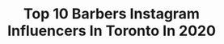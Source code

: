 ---
title: Top 10 Barbers Instagram Influencers In Toronto In 2020
description: Identify the most popular Instagram accounts on inBeat.
platform: Instagram
profiles:
  - username: "officialfameholiday"
    fullname: >-
      Fame Holiday
    location: "Canada"
    followers: 17530
    engagement: 374
    commentsToLikes: 0.150400
    avatar: "https://scontent-atl3-1.cdninstagram.com/v/t51.2885-19/s320x320/43984927_169730347303568_4479136163667378176_n.jpg?_nc_ht=scontent-atl3-1.cdninstagram.com&_nc_ohc=Y_4ZsndRjiYAX8vyFhn&oh=a18a337a19b794dac4028074609da023&oe=5EB96B2D"
    verified: false
    hashtags: "#confusing, #worldwide, #torontorapper, #barbershop"
  - username: "shawn_barbz"
    fullname: >-
      🏆ShawnBarbz🏆10xAward Winning ✪
    location: "Canada"
    followers: 26999
    engagement: 89
    commentsToLikes: 0.144036
    avatar: "https://scontent-ams4-1.cdninstagram.com/v/t51.2885-19/s320x320/11373909_1663888087192531_921169326_a.jpg?_nc_ht=scontent-ams4-1.cdninstagram.com&_nc_ohc=1VI8AXS7AY4AX8NYJ7b&oh=7dbb0cdeb3c854c6b18322dd6bdc3b0d&oe=5EBDC01F"
    verified: false
    hashtags: "#nastybarbers, #wahl, #hairstyling, #figureitout"
  - username: "mc_woke"
    fullname: >-
      Alexa Joy
    location: "Canada"
    followers: 2260
    engagement: 1153
    commentsToLikes: 0.105478
    avatar: "https://scontent-ams4-1.cdninstagram.com/v/t51.2885-19/s320x320/81435811_1050190245362219_3787657892279091200_n.jpg?_nc_ht=scontent-ams4-1.cdninstagram.com&_nc_ohc=5eYO7CQ9kd0AX8tCvmy&oh=955b15238c600a716b886a68d0e06a26&oe=5E841BBE"
    verified: false
    hashtags: "#blackvoicesonthehill, #podcasting, #podcastaddict, #toronto"
  - username: "theniteowlbarbershop"
    fullname: >-
      ○ THE NITE OWL BARBER SHOP ○
    location: "Canada"
    followers: 21247
    engagement: 148
    commentsToLikes: 0.018761
    avatar: "https://scontent-ams4-1.cdninstagram.com/v/t51.2885-19/s320x320/17663522_1308222862605239_1086819814732726272_a.jpg?_nc_ht=scontent-ams4-1.cdninstagram.com&_nc_ohc=WRt3SUsBxDgAX-voyI8&oh=499f2001e6ee1a4a95ba02ada2dccca8&oe=5EAEAC62"
    verified: false
    hashtags: "#womenintrades, #covid, #35mm, #blackandwhitephotography"
  - username: "julianosnuts"
    fullname: >-
      🧿
    location: "Canada"
    followers: 25331
    engagement: 344
    commentsToLikes: 0.067851
    avatar: "https://scontent-ams4-1.cdninstagram.com/v/t51.2885-19/s320x320/89439307_2823565981062978_305138129092739072_n.jpg?_nc_ht=scontent-ams4-1.cdninstagram.com&_nc_ohc=gQIJSlLPs04AX-mOARX&oh=9b72fc8630b1e54ce90cde8fa2fa29a1&oe=5EBA4227"
    verified: false
    hashtags: "#richboycheck, #onlineclass, #callofduty, #fy"
  - username: "rafi_adel"
    fullname: >-
      Rafi Makush
    location: "Canada"
    followers: 9673
    engagement: 730
    commentsToLikes: 0.061078
    avatar: "https://scontent-lhr8-1.cdninstagram.com/v/t51.2885-19/s320x320/89811012_1154642058212867_2449192043843420160_n.jpg?_nc_ht=scontent-lhr8-1.cdninstagram.com&_nc_ohc=OUFUHtzgDzQAX-OuGRy&oh=9a58a6af54526114cc49244da7309f79&oe=5EB93884"
    verified: false
    hashtags: "#mountains, #canada, #likesforlike, #instagram"
  - username: "gurdeepa"
    fullname: >-
      G U R D E E P
    location: "Canada"
    followers: 14208
    engagement: 903
    commentsToLikes: 0.149551
    avatar: "https://scontent-amt2-1.cdninstagram.com/v/t51.2885-19/s320x320/51028620_2163842353930349_5717962932659159040_n.jpg?_nc_ht=scontent-amt2-1.cdninstagram.com&_nc_ohc=gvIWsXprxcUAX8rDEgc&oh=6057f603dc7566ec5aa5f80b7d777e74&oe=5EB85230"
    verified: true
    hashtags: "#thecongregation, #levity, #doglife, #southampton"
  - username: "sinaamiriart"
    fullname: >-
      sina amiri
    location: "Canada"
    followers: 28213
    engagement: 824
    commentsToLikes: 0.041437
    avatar: "https://scontent-ams4-1.cdninstagram.com/v/t51.2885-19/s320x320/84158269_1429982093852619_4977543208285241344_n.jpg?_nc_ht=scontent-ams4-1.cdninstagram.com&_nc_ohc=8F7SDQvtfdQAX9bE8Qd&oh=074919725ce93c42876adb01b2b686a6&oe=5EA5C707"
    verified: false
    hashtags: "#mensfashion, #skin, #fashion, #sinaamiri"
  - username: "the__stash"
    fullname: >-
      Daniel Dunlop
    location: "Canada"
    followers: 9754
    engagement: 1244
    commentsToLikes: 0.056297
    avatar: "https://scontent-ams4-1.cdninstagram.com/v/t51.2885-19/s320x320/74419878_562892074516145_7183529954443788288_n.jpg?_nc_ht=scontent-ams4-1.cdninstagram.com&_nc_ohc=qay6OtLr_RwAX-wE0wL&oh=a3777a5fcf6f767b114efbd2595319c2&oe=5EB9D7C8"
    verified: false
    hashtags: "#visualpoetry, #nowheremagazine, #eyeshotmag, #insidephotos"
  - username: "pharmathlete"
    fullname: >-
      Dr.CK💊Pharmacist💊Mtl📍🇨🇦🇭🇹
    location: "Canada"
    followers: 1096532
    engagement: 196
    commentsToLikes: 0.043840
    avatar: "https://scontent-lhr8-1.cdninstagram.com/v/t51.2885-19/s320x320/72700707_2639483082966647_7553325612132204544_n.jpg?_nc_ht=scontent-lhr8-1.cdninstagram.com&_nc_ohc=Mg52x4EV_scAX8S2HXz&oh=854a5848f0febad6d75cd09be2c49f3c&oe=5EBBD836"
    verified: false
    hashtags: "#bicepsday, #workout, #improvement, #viral"
---